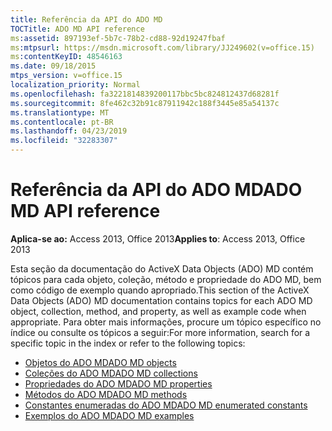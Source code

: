 ```yaml
---
title: Referência da API do ADO MD
TOCTitle: ADO MD API reference
ms:assetid: 897193ef-5b7c-78b2-cd88-92d19247fbaf
ms:mtpsurl: https://msdn.microsoft.com/library/JJ249602(v=office.15)
ms:contentKeyID: 48546163
ms.date: 09/18/2015
mtps_version: v=office.15
localization_priority: Normal
ms.openlocfilehash: fa3221814839200117bbc5bc824812437d68281f
ms.sourcegitcommit: 8fe462c32b91c87911942c188f3445e85a54137c
ms.translationtype: MT
ms.contentlocale: pt-BR
ms.lasthandoff: 04/23/2019
ms.locfileid: "32283307"
---
```

# <a name="ado-md-api-reference"></a><span data-ttu-id="c5a4b-102">Referência da API do ADO MD</span><span class="sxs-lookup"><span data-stu-id="c5a4b-102">ADO MD API reference</span></span>

<span data-ttu-id="c5a4b-103">**Aplica-se ao:** Access 2013, Office 2013</span><span class="sxs-lookup"><span data-stu-id="c5a4b-103">**Applies to**: Access 2013, Office 2013</span></span>

<span data-ttu-id="c5a4b-104">Esta seção da documentação do ActiveX Data Objects (ADO) MD contém tópicos para cada objeto, coleção, método e propriedade do ADO MD, bem como código de exemplo quando apropriado.</span><span class="sxs-lookup"><span data-stu-id="c5a4b-104">This section of the ActiveX Data Objects (ADO) MD documentation contains topics for each ADO MD object, collection, method, and property, as well as example code when appropriate.</span></span> <span data-ttu-id="c5a4b-105">Para obter mais informações, procure um tópico específico no índice ou consulte os tópicos a seguir:</span><span class="sxs-lookup"><span data-stu-id="c5a4b-105">For more information, search for a specific topic in the index or refer to the following topics:</span></span>

- [<span data-ttu-id="c5a4b-106">Objetos do ADO MD</span><span class="sxs-lookup"><span data-stu-id="c5a4b-106">ADO MD objects</span></span>](ado-md-objects.md)
- [<span data-ttu-id="c5a4b-107">Coleções do ADO MD</span><span class="sxs-lookup"><span data-stu-id="c5a4b-107">ADO MD collections</span></span>](ado-md-collections.md)
- [<span data-ttu-id="c5a4b-108">Propriedades do ADO MD</span><span class="sxs-lookup"><span data-stu-id="c5a4b-108">ADO MD properties</span></span>](ado-md-properties.md)
- [<span data-ttu-id="c5a4b-109">Métodos do ADO MD</span><span class="sxs-lookup"><span data-stu-id="c5a4b-109">ADO MD methods</span></span>](ado-md-methods.md)
- [<span data-ttu-id="c5a4b-110">Constantes enumeradas do ADO MD</span><span class="sxs-lookup"><span data-stu-id="c5a4b-110">ADO MD enumerated constants</span></span>](ado-md-enumerated-constants.md)
- [<span data-ttu-id="c5a4b-111">Exemplos do ADO MD</span><span class="sxs-lookup"><span data-stu-id="c5a4b-111">ADO MD examples</span></span>](https://docs.microsoft.com/office/vba/access/concepts/miscellaneous/ado-md-code-examples)

